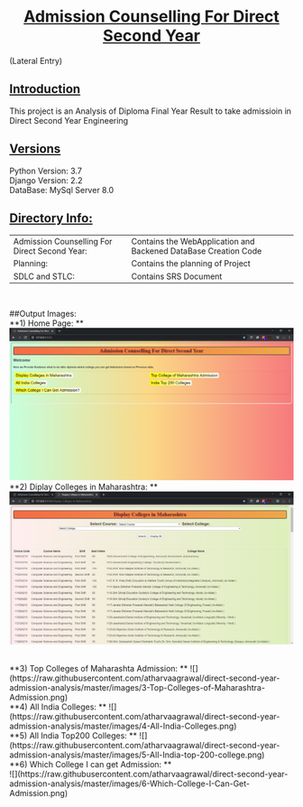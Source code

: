 <h1><u> <center> Admission Counselling For Direct Second Year </center> </u></h1>
(Lateral Entry)

<h2><u>Introduction</h2></u>
This project is an Analysis of Diploma Final Year Result to take admissioin in Direct Second Year Engineering

<h2><u><b> Versions</b> </u></h2>
 Python Version: 3.7 <br/>
 Django Version: 2.2 <br/>
 DataBase: MySql Server 8.0 <br/>
 
 <h2><u><b> Directory Info: </b> </u></h2>

<table>
<tr>
<td>Admission Counselling For Direct Second Year:</td>
<td>Contains the WebApplication and Backened DataBase Creation Code </td>
</tr>

<tr>
<td>Planning:</td>
<td>Contains the planning of Project </td>
</tr>

<tr>
<td>SDLC and STLC:</td>
<td>Contains SRS Document </td>
</tr>
</table>
<br/>

##Output Images:
<br/>
**1) Home Page: **
![](https://raw.githubusercontent.com/atharvaagrawal/direct-second-year-admission-analysis/master/images/1-Home-Page.png)
<br/>
**2) Diplay Colleges in Maharashtra: **
![](https://raw.githubusercontent.com/atharvaagrawal/direct-second-year-admission-analysis/master/images/2-Display-Colleges-in-Maharashtra.png)

<br/>
**3) Top Colleges of Maharashta Admission: **
![](https://raw.githubusercontent.com/atharvaagrawal/direct-second-year-admission-analysis/master/images/3-Top-Colleges-of-Maharashtra-Admission.png)

<br/>
**4) All India Colleges: **
![](https://raw.githubusercontent.com/atharvaagrawal/direct-second-year-admission-analysis/master/images/4-All-India-Colleges.png)

<br/>
**5) All India Top200 Colleges: **
![](https://raw.githubusercontent.com/atharvaagrawal/direct-second-year-admission-analysis/master/images/5-All-India-top-200-college.png)

<br/>
**6) Which College I can get Admission: **
<br/>
![](https://raw.githubusercontent.com/atharvaagrawal/direct-second-year-admission-analysis/master/images/6-Which-College-I-Can-Get-Admission.png)
